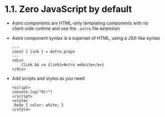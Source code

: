 # 1.1. Zero JavaScript by default

- Astro components are HTML-only templating components with <span class="text-gradient">no client-side runtime</span> and use the `.astro` file extension
- Astro component syntax is a superset of HTML, using a JSX-like syntax

    ```astro
    ---
    const { link } = Astro.props
    ---
    <div>
        {link && <a {link}>Astro website</a>}
    </div>
    ```

- Add scripts and styles as you need

    ```astro
    <script>
    console.log("Hi!")
    </script>
    <style>
    .body { color: white; }
    </style>
    ```